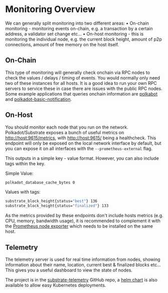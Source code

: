 # Monitoring Overview

We can generally split monitoring into two different areas:
• On-chain monitoring - monitoring events on-chain, e.g. a transaction by a certain address, a validator set change etc…
• On-host monitoring - this is monitoring the individual node, e.g. the current block height, amount of p2p connections, amount of free memory on the host itself.

## On-Chain

This type of monitoring will generally check onchain via RPC nodes to check the values / delays / timing of events. You would normally only need two of these instances for all hosts. It is a good idea to run your own RPC servers to service these in case there are issues with the public RPC nodes.
Some example applications that queries onchain information are [polkabot](https://gitlab.com/Polkabot/polkabot) and [polkadot-basic-notification](https://github.com/paritytech/polkadot-basic-notification).

## On-Host

You should monitor each node that you run on the network. Polkadot/Substrate exposes a bunch of useful metrics on <http://host:9615/metrics>, with <http://host:9615/> being a healthcheck. This endpoint will only be exposed on the local network interface by default, but you can expose it on all interfaces with the `--prometheus-external` flag.

This outputs in a simple key - value format. However, you can also include tags within the key.

Simple Value:

```bash
polkadot_database_cache_bytes 0
```

Values with tags:

```bash
substrate_block_height{status="best"} 136
substrate_block_height{status="finalized"} 133
```

As the metrics provided by these endpoints don't include hosts metrics (e.g. CPU, memory, bandwidth usage), it is recommended to complement it with the [Prometheus node exporter](https://github.com/prometheus/node_exporter) which needs to be installed on the same host.

## Telemetry

The telemetry server is used for real time information from nodes, showing information about their name, location, current best & finalized blocks etc… This gives you a useful dashboard to view the state of nodes.

The project is in the [substrate-telemetry](https://github.com/paritytech/substrate-telemetry) GitHub repo, a [helm chart](https://github.com/paritytech/helm-charts/tree/main/charts/substrate-telemetry) is also available to allow easy Kubernetes deployments.
